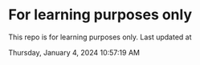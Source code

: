 # For learning purposes only
This repo is for learning purposes only.
Last updated at

Thursday, January 4, 2024 10:57:19 AM

